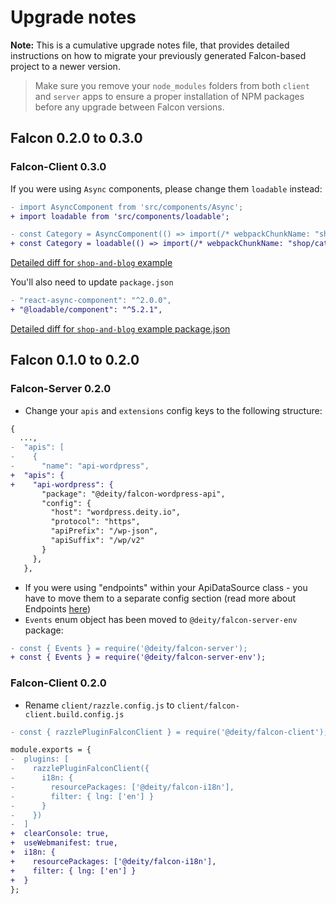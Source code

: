 # Upgrade notes

**Note:** This is a cumulative upgrade notes file, that provides detailed instructions
on how to migrate your previously generated Falcon-based project to a newer version.

> Make sure you remove your `node_modules` folders from both `client` and `server` apps
> to ensure a proper installation of NPM packages before any upgrade between Falcon versions.

## Falcon 0.2.0 to 0.3.0

### Falcon-Client 0.3.0

If you were using `Async` components, please change them `loadable` instead:

```diff
- import AsyncComponent from 'src/components/Async';
+ import loadable from 'src/components/loadable';
```

```diff
- const Category = AsyncComponent(() => import(/* webpackChunkName: "shop/category" */ './pages/shop/Category'));
+ const Category = loadable(() => import(/* webpackChunkName: "shop/category" */ './pages/shop/Category'));
```

[Detailed diff for `shop-and-blog` example](https://github.com/deity-io/falcon/pull/226/commits/e88f4a37836ae23b5524c3af2afd7ebc9b430f24)

You'll also need to update `package.json`

```diff
- "react-async-component": "^2.0.0",
+ "@loadable/component": "^5.2.1",
```

[Detailed diff for `shop-and-blog` example package.json](https://github.com/deity-io/falcon/pull/226/files#diff-dfa8eb367f571d913bbd7ee38a1a5cd0)

## Falcon 0.1.0 to 0.2.0

### Falcon-Server 0.2.0

- Change your `apis` and `extensions` config keys to the following structure:

```diff
{
  ...,
-  "apis": [
-    {
-      "name": "api-wordpress",
+  "apis": {
+    "api-wordpress": {
       "package": "@deity/falcon-wordpress-api",
       "config": {
         "host": "wordpress.deity.io",
         "protocol": "https",
         "apiPrefix": "/wp-json",
         "apiSuffix": "/wp/v2"
       }
     },
   },
```

- If you were using "endpoints" within your ApiDataSource class - you have to move them to a separate config
  section (read more about Endpoints [here](https://falcon.deity.io/docs/falcon-server/endpoints))
- `Events` enum object has been moved to `@deity/falcon-server-env` package:

```diff
- const { Events } = require('@deity/falcon-server');
+ const { Events } = require('@deity/falcon-server-env');
```

### Falcon-Client 0.2.0

- Rename `client/razzle.config.js` to `client/falcon-client.build.config.js`

```diff
- const { razzlePluginFalconClient } = require('@deity/falcon-client');

module.exports = {
-  plugins: [
-    razzlePluginFalconClient({
-      i18n: {
-        resourcePackages: ['@deity/falcon-i18n'],
-        filter: { lng: ['en'] }
-      }
-    })
-  ]
+  clearConsole: true,
+  useWebmanifest: true,
+  i18n: {
+    resourcePackages: ['@deity/falcon-i18n'],
+    filter: { lng: ['en'] }
+  }
};
```
